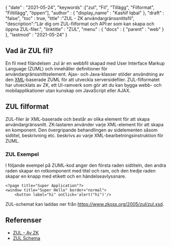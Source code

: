 {
  "date" : "2021-05-24",
  "keywords" :["zul", "Fil", "Tillägg", "Filformat", "Filtillägg", "öppen"],
  "author" : {
    "display_name" : "Kashif Iqbal"
},
  "draft" : "false",
  "toc" : true,
  "title" :"ZUL - ZK användargränssnittsfil",
  "description":"Lär dig om ZUL-filformat och API:er som kan skapa och öppna ZUL-filer.",
  "linktitle" : "ZUL",
  "menu" : {
    "docs" : {
      "parent" : "web"
}
},
  "lastmod" : "2021-05-24"
}

## Vad är ZUL fil?

En fil med filändelsen .zul är en webbfil skapad med User Interface Markup Language (ZUML) och innehåller definitioner för användargränssnittselement. Ajax- och Java-klasser stöder användning av den [XML](/sv/web/xml/)-baserade ZUML för att utveckla serversidefiler. ZUL-filformatet har utvecklats av ZK, ett UI-ramverk som gör att du kan bygga webb- och mobilapplikationer utan kunskap om JavaScript eller AJAX.

## ZUL filformat

ZUL-filer är XML-baserade och består av olika element för att skapa användargränssnitt. ZK-lastaren använder varje XML-element för att skapa en komponent. Den övergripande behandlingen av sidelementen såsom sidtitel, beskrivning etc. beskrivs av varje XML-bearbetningsinstruktion för ZUML.

### ZUL Exempel

I följande exempel på ZUML-kod anger den första raden sidtiteln, den andra raden skapar en rotkomponent med titel och ram, och den tredje raden skapar en knapp med etikett och en händelseavlyssnare.

```
<?page title="Super Application"?>
<window title="Super Hello" border="normal">
    <button label="hi" onClick='alert("hi")'/>
```
ZUL-schemat kan laddas ner från https://www.zkoss.org/2005/zul/zul.xsd.
## Referenser

* [ZUL - Av ZK](https://www.zkoss.org/wiki/ZK_Getting_Started/Tutorial)
* [ZUL Schema](https://www.zkoss.org/2005/zul/zul.xsd)

